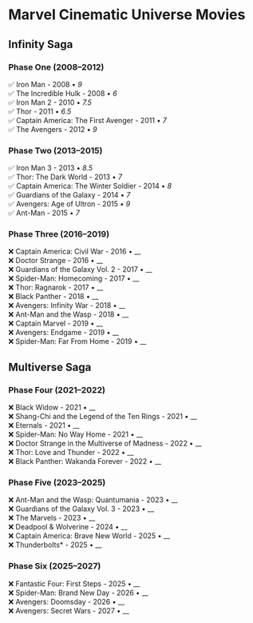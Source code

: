 # Marvel Cinematic Universe Movies

## Infinity Saga

### Phase One (2008–2012)
✅ Iron Man - 2008 • _9_  
✅ The Incredible Hulk - 2008 • _6_  
✅ Iron Man 2 - 2010 • _7.5_  
✅ Thor - 2011 • _6.5_  
✅ Captain America: The First Avenger - 2011 • _7_  
✅ The Avengers - 2012 • _9_  

### Phase Two (2013–2015)
✅ Iron Man 3 - 2013 • _8.5_  
✅ Thor: The Dark World - 2013 • _7_  
✅ Captain America: The Winter Soldier - 2014 • _8_  
✅ Guardians of the Galaxy - 2014 • _7_  
✅ Avengers: Age of Ultron - 2015 • _9_  
✅ Ant-Man - 2015 • _7_  

### Phase Three (2016–2019)
❌ Captain America: Civil War - 2016 • __  
❌ Doctor Strange - 2016 • __  
❌ Guardians of the Galaxy Vol. 2 - 2017 • __  
❌ Spider-Man: Homecoming - 2017 • __  
❌ Thor: Ragnarok - 2017 • __  
❌ Black Panther - 2018 • __  
❌ Avengers: Infinity War - 2018 • __  
❌ Ant-Man and the Wasp - 2018 • __  
❌ Captain Marvel - 2019 • __  
❌ Avengers: Endgame - 2019 • __  
❌ Spider-Man: Far From Home - 2019 • __  

## Multiverse Saga

### Phase Four (2021–2022)
❌ Black Widow - 2021 • __  
❌ Shang-Chi and the Legend of the Ten Rings - 2021 • __  
❌ Eternals - 2021 • __  
❌ Spider-Man: No Way Home - 2021 • __  
❌ Doctor Strange in the Multiverse of Madness - 2022 • __  
❌ Thor: Love and Thunder - 2022 • __  
❌ Black Panther: Wakanda Forever - 2022 • __  

### Phase Five (2023–2025)
❌ Ant-Man and the Wasp: Quantumania - 2023 • __  
❌ Guardians of the Galaxy Vol. 3 - 2023 • __  
❌ The Marvels - 2023 • __  
❌ Deadpool & Wolverine - 2024 • __  
❌ Captain America: Brave New World - 2025 • __  
❌ Thunderbolts* - 2025 • __  

### Phase Six (2025–2027)
❌ Fantastic Four: First Steps - 2025 • __  
❌ Spider-Man: Brand New Day - 2026 • __  
❌ Avengers: Doomsday - 2026 • __  
❌ Avengers: Secret Wars - 2027 • __
